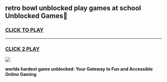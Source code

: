 
## retro bowl unblocked play games at school Unblocked Games👋
<h3>
<a href="https://premium.freeplayer.one?title=retro_bowl_unblocked_play_games_at_school&ref=16F">CLICK TO PLAY</a></h3>
<hr>

<h3>
<a href="https://premium.freeplayer.one?title=retro_bowl_unblocked_play_games_at_school&ref=16F">CLICK 2 PLAY</a>
  
</h3>

<a href="https://premium.freeplayer.one?title=retro_bowl_unblocked_play_games_at_school&ref=16F/"><img src="https://clearcache.store/games.png"></a>


**worlds hardest game unblocked: Your Gateway to Fun and Accessible Online Gaming**
